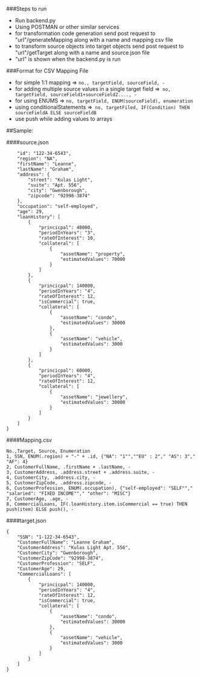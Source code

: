 ###Steps to run
 - Run backend.py
 - Using POSTMAN or other similar services
 - for transformation code generation send post request to "url"/generateMapping along with a name and mapping csv file
 - to transform source objects into target objects send post request to "url"/getTarget along with a name and source.json file
 - "url" is shown when the backend.py is run

###Format for CSV Mapping File

 - for simple 1:1 mapping => `no., targetField, sourceField, -`
- for adding multiple source values in a single target field =>` no, targetField, sourceField1+sourceField2...., -`
- for using ENUMS => `no, targetField, ENUM(sourceField), enumeration`
- using conditionalStatements =>` no, targetFiled, IF(Condition) THEN sourceFieldA ELSE sourceFieldB`
- use push while adding values to arrays


   
##Sample:

####source.json
```{
    "id": "122-34-6543",
    "region": "NA",
    "firstName": "Leanne",
    "lastName": "Graham",
    "address": {
        "street": "Kulas Light",
        "suite": "Apt. 556",
        "city": "Gwenborough",
        "zipcode": "92998-3874"
    },
    "occupation": "self-employed",
    "age": 29,
    "loanHistory": [
        {
            "princicpal": 40000,
            "periodInYears": "3",
            "rateOfInterest": 10,
            "collateral": [
                {
                    "assetName": "property",
                    "estimatedValues": 70000
                }
            ]
        },
        {
            "princicpal": 140000,
            "periodInYears": "4",
            "rateOfInterest": 12,
            "isCommercial": true,
            "collateral": [
                {
                    "assetName": "condo",
                    "estimatedValues": 30000
                },
                {
                    "assetName": "vehicle",
                    "estimatedValues": 3000
                }
            ]
        },
        {
            "princicpal": 60000,
            "periodInYears": "4",
            "rateOfInterest": 12,
            "collateral": [
                {
                    "assetName": "jewellery",
                    "estimatedValues": 30000
                }
            ]
        }
    ]
}
```

####Mapping.csv
```
No.,Target, Source, Enumeration
1, SSN, ENUM(.region) + "-" + .id, {"NA": "1"",""EU" : 2"," "AS": 3"," "AF": 4}
2, CustomerFullName, .firstName + .lastName, -
3, CustomerAddress, .address.street + .address.suite, -
4, CustomerCity, .address.city, -
5, CustomerZipCode, .address.zipcode, -
6, CustomerProfession, ENUM(.occupation), {"self-employed": "SELF""," "salaried": "FIXED INCOME""," "other": "MISC"}
7, CustomerAge, .age, -
8, CommercialLoans, IF(.loanHistory.item.isCommercial == true) THEN push(item) ELSE push(), -

```



####target.json
```
{
    "SSN": "1-122-34-6543",
    "CustomerFullName": "Leanne Graham",
    "CustomerAddress": "Kulas Light Apt. 556",
    "CustomerCity": "Gwenborough",
    "CustomerZipCode": "92998-3874",
    "CustomerProfession": "SELF",
    "CustomerAge": 29,
    "CommercialLoans": [
        {
            "princicpal": 140000,
            "periodInYears": "4",
            "rateOfInterest": 12,
            "isCommercial": true,
            "collateral": [
                {
                    "assetName": "condo",
                    "estimatedValues": 30000
                },
                {
                    "assetName": "vehicle",
                    "estimatedValues": 3000
                }
            ]
        }
    ]
}
```


